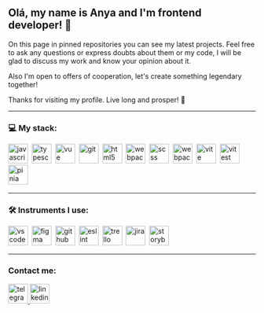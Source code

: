 ## Olá, my name is Anya and I'm frontend developer! 👋

On this page in pinned repositories you can see my latest projects.
Feel free to ask any questions or express doubts about them or my code, I will be glad to discuss my work and know your opinion about it.

Also I'm open to offers of cooperation, let's create something legendary together!

Thanks for visiting my profile. Live long and prosper! 🖖

---

### 💻 My stack:
<div>
  <img src="https://www.svgrepo.com/show/303206/javascript-logo.svg" title="javascript" alt="javascript" width="40" height="40"/>&nbsp
  <img src="https://www.svgrepo.com/show/354478/typescript-icon.svg" title="typescript" alt="typescript" width="40" height="40"/>&nbsp
  <img src="https://www.svgrepo.com/show/354528/vue.svg" title="vue" alt="vue" width="40" height="40"/>&nbsp
  <img src="https://www.svgrepo.com/show/353782/git-icon.svg" title="git" alt="git" width="40" height="40"/>&nbsp
  <img src="https://www.svgrepo.com/show/452228/html-5.svg" title="html5" alt="html5" width="40" height="40"/>&nbsp
  <img src="https://www.svgrepo.com/show/452185/css-3.svg" title="webpack" alt="webpack" width="40" height="40"/>&nbsp;
  <img src="https://www.svgrepo.com/show/374068/scss.svg" title="scss" alt="scss" width="40" height="40"/>&nbsp;
  <img src="https://www.svgrepo.com/show/354552/webpack.svg" title="webpack" alt="webpack" width="40" height="40"/>&nbsp;
  <img src="https://www.svgrepo.com/show/374167/vite.svg" title="vite" alt="vite" width="40" height="40"/>&nbsp;
  <img src="https://seeklogo.com/images/V/vitest-logo-9ADDA575A5-seeklogo.com.png" title="vitest" alt="vitest" width="40" height="40"/>&nbsp;
  <img src="https://upload.wikimedia.org/wikipedia/commons/thumb/1/1c/Pinialogo.svg/1200px-Pinialogo.svg.png" title="pinia" alt="pinia" height="40"/>&nbsp;
</div>

---

### 🛠 Instruments I use:

<div>
  <img src="https://www.svgrepo.com/show/374171/vscode.svg" title="vscode" alt="vscode" width="40" height="40"/>&nbsp;
  <img src="https://www.svgrepo.com/show/448222/figma.svg" title="figma" alt="figma" width="40" height="40"/>&nbsp;
  <img src="https://www.svgrepo.com/show/439171/github.svg" title="github" alt="github" width="40" height="40"/>&nbsp;
  <img src="https://www.svgrepo.com/show/353709/eslint.svg" title="eslint" alt="eslint" width="40" height="40"/>&nbsp;
  <img src="https://www.svgrepo.com/show/354463/trello.svg" title="trello" alt="trello" width="40" height="40"/>&nbsp;
  <img src="https://cdn.worldvectorlogo.com/logos/jira-1.svg" title="jira" alt="jira" width="40" height="40"/>&nbsp;
    <img src="https://www.svgrepo.com/show/354397/storybook-icon.svg" title="storybook" alt="storybook" width="40" height="40"/>&nbsp;
</div>

---

### Contact me:

<a href="https://t.me/C0RACA0" target="_blank">
   <img src="https://www.svgrepo.com/show/452115/telegram.svg" width="40" height="40" alt="telegram" />
</a>
<a href="https://www.linkedin.com/in/anna-lazakovich-098a9777/" target="_blank">
   <img src="https://www.svgrepo.com/show/452047/linkedin-1.svg" width="40" height="40" alt="linkedin" />
</a>
